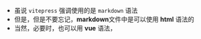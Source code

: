 - 虽说 `vitepress` 强调使用的是 `markdown` 语法  
- 但是，但是不要忘记，**markdown**文件中是可以使用 **html** 语法的  
- 当然，必要时，也可以用 **vue** 语法， 
